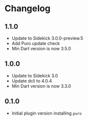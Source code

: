 # Changelog

## 1.1.0
- Update to Sidekick 3.0.0-preview.5
- Add Puro update check
- Min Dart version is now 3.5.0

## 1.0.0

- Update to Sidekick 3.0
- Update dcli to 4.0.4
- Min Dart version is now 3.3.0

## 0.1.0

- Initial plugin version installing `puro`